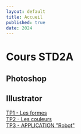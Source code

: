 ```yaml
---
layout: default
title: Accueil
published: true
date: 2024
---
```


# Cours STD2A

## Photoshop


## Illustrator

[TP1 - Les formes]({{site.baseurl}}/illustrator/ai-tp1-forme/)<br>
[TP2 - Les couleurs]({{site.baseurl}}/illustrator/ai-tp2-couleurs/)<br>
[TP3 - APPLICATION "Robot"]({{site.baseurl}}/illustrator/ai-tp3-robot/)<br>



